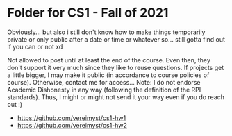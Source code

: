 # Folder for CS1 - Fall of 2021

Obviously... but also i still don't know how to make things temporarily private or only public after a date or time or whatever so... still gotta find out if you can or not xd

Not allowed to post until at least the end of the course. Even then, they don't support it very much since they like to reuse questions. If projects get a little bigger, I may make it public (in accordance to course policies of course). Otherwise, contact me for access... Note: I do not endorse Academic Dishonesty in any way (following the definition of the RPI standards). Thus, I might or might not send it your way even if you do reach out :)
 - https://github.com/vereimyst/cs1-hw1
 - https://github.com/vereimyst/cs1-hw2
